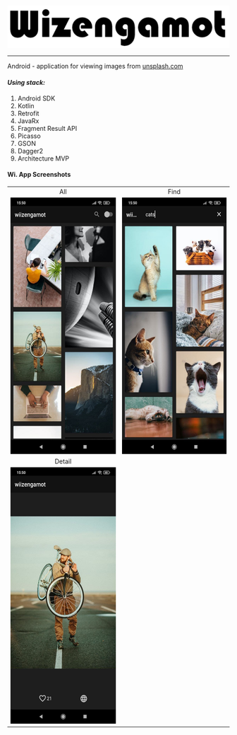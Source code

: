 ![](docs/img/full_logo.png)
___
Android - application for viewing images from [unsplash.com](https://unsplash.com)

#### *Using stack:* 

1. Android SDK
2. Kotlin
3. Retrofit
4. JavaRx
5. Fragment Result API
6. Picasso
7. GSON
8. Dagger2
9. Architecture MVP

#### Wi. App Screenshots

<table style="border: 0px solid transparent;">
  <tr align="center">
    <td>All</td>
    <td>Find</td>
  </tr>
  <tr>
    <td><img src="docs/img/all.jpg" height=580></td>
    <td><img src="docs/img/find.jpg" height=580></td>
  </tr>
  <tr align="center">
    <td>Detail</td>
  </tr>
  <tr>
    <td><img src="docs/img/ditail.jpg" height=580></td>
  </tr>
</table>